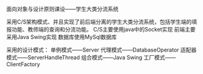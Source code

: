 面向对象与设计原则课设——学生大类分流系统

采用C/S架构模式、并且实现了前后端分离的学生大类分流系统，包括学生端的填报功能、教师端的查询和分流功能。
C/S主要使用java中的Socket实现
前端主要采用Java Swing实现
数据库使用MySql数据库

采用的设计模式：
单例模式——Server
代理模式——DatabaseOperator
适配器模式——ServerHandleThread
组合模式——Java Swing
工厂模式——ClientFactory